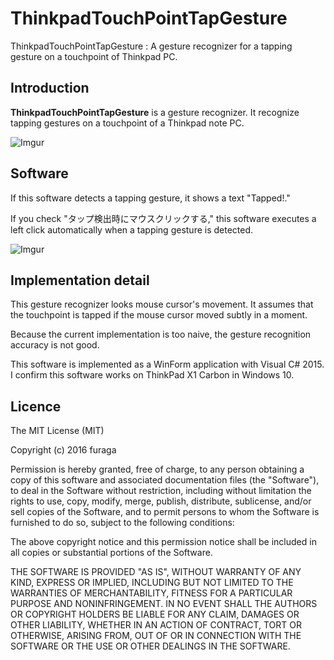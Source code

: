 ﻿ThinkpadTouchPointTapGesture
====================

ThinkpadTouchPointTapGesture : A gesture recognizer for a tapping gesture on a touchpoint of Thinkpad PC.

Introduction
--------------------

**ThinkpadTouchPointTapGesture** is a gesture recognizer. It recognize tapping gestures on a touchpoint of a Thinkpad note PC.

![Imgur](http://i.imgur.com/Jetu9Cr.png)


Software
--------------------

If this software detects a tapping gesture, it shows a text "Tapped!."

If you check "タップ検出時にマウスクリックする," this software executes a left click automatically when a tapping gesture is detected.

![Imgur](http://i.imgur.com/CWO5oVK.png?1)


Implementation detail
--------------------

This gesture recognizer looks mouse cursor's movement. 
It assumes that the touchpoint is tapped if the mouse cursor moved subtly in a moment.

Because the current implementation is too naive, the gesture recognition accuracy is not good. 


This software is implemented as a WinForm application with Visual C# 2015.
I confirm this software works on ThinkPad X1 Carbon in Windows 10.


Licence
--------------------

The MIT License (MIT)

Copyright (c) 2016 furaga

Permission is hereby granted, free of charge, to any person obtaining a copy of this software and associated documentation files (the "Software"), to deal in the Software without restriction, including without limitation the rights to use, copy, modify, merge, publish, distribute, sublicense, and/or sell copies of the Software, and to permit persons to whom the Software is furnished to do so, subject to the following conditions:

The above copyright notice and this permission notice shall be included in all copies or substantial portions of the Software.

THE SOFTWARE IS PROVIDED "AS IS", WITHOUT WARRANTY OF ANY KIND, EXPRESS OR IMPLIED, INCLUDING BUT NOT LIMITED TO THE WARRANTIES OF MERCHANTABILITY, FITNESS FOR A PARTICULAR PURPOSE AND NONINFRINGEMENT. IN NO EVENT SHALL THE AUTHORS OR COPYRIGHT HOLDERS BE LIABLE FOR ANY CLAIM, DAMAGES OR OTHER LIABILITY, WHETHER IN AN ACTION OF CONTRACT, TORT OR OTHERWISE, ARISING FROM, OUT OF OR IN CONNECTION WITH THE SOFTWARE OR THE USE OR OTHER DEALINGS IN THE SOFTWARE.